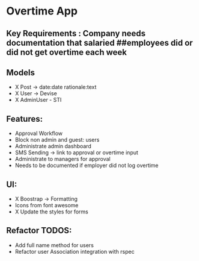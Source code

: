 # Overtime App

## Key Requirements : Company needs documentation that salaried ##employees did or did not get overtime each week

## Models

*  X Post -> date:date rationale:text
*  X User -> Devise
*  X AdminUser - STI


## Features:
* Approval Workflow
* Block non admin and guest: users
* Administrate admin dashboard
* SMS Sending -> link to approval or overtime input
* Administrate to managers for approval
* Needs to be documented if employer did not log overtime

## UI:
*  X Boostrap -> Formatting
*  Icons from font awesome
*  X Update the styles for forms


## Refactor TODOS:
* Add full name method for users
* Refactor user Association integration with rspec
